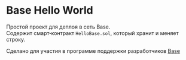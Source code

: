 # Base Hello World

Простой проект для деплоя в сеть Base.  
Содержит смарт‑контракт `HelloBase.sol`, который хранит и меняет строку.

Сделано для участия в программе поддержки разработчиков [Base](https://docs.base.org/)

